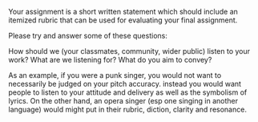 Your assignment is a short written statement which should include an itemized rubric that can be used for evaluating your final assignment. 

Please try and answer some of these questions: 

How should we (your classmates, community, wider public) listen to your work? What are we listening for? What do you aim to convey?

As an example, if you were a punk singer, you would not want to necessarily be judged on your pitch accuracy. instead you would want people to listen to your attitude and delivery as well as the symbolism of lyrics. On the other hand, an opera singer (esp one singing in another language) would might put in their rubric, diction, clarity and resonance. 
